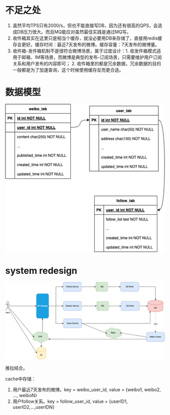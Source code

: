 # 不足之处
1. 虽然平均TPS只有2000/s，但也不能直接写DB，因为还有很高的QPS，会造成DB压力很大。而且MQ能应对虽然最佳实践是通过MQ写。
2. 收件箱其实在这里只是相当个缓存，就没必要用DB来存储了，直接用redis缓存会更好。缓存时间：最近7天发布的微博。缓存容量：7天发布的微博量。
3. 收件箱-发件箱机制不是很符合微博场景，属于过度设计：1. 收发件箱模式适用于邮箱、IM等场景，而微博是典型的发布-订阅场景，只需要维护用户订阅关系和用户发布的内容即可； 2. 收件箱里的都是冗余数据，冗余数据的目的一般都是为了加速查询，这个时候使用缓存反而更合适。

# 数据模型
![Resilience](./../pictures/weibo/er.drawio1.png)

# system redesign
![Resilience](./../pictures/weibo/redesign.drawio.png)

推拉结合。

cache中存储：
1. 用户最近7天发布的微博。key = weibo_user_id, value = {weibo1, weibo2, ..., weiboN}
2. 用户follow关系。key = follow_user_id, value = {userID1, userID2,...,userIDN}







